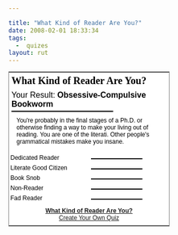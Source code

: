 ```yaml
---

title: "What Kind of Reader Are You?"
date: 2008-02-01 18:33:34
tags:
  -  quizes
layout: rut
---
```


<table style="width: 320px; border: 1px solid gray; font: normal 12px arial, verdana, sans-serif; background-color: white;">
<tr><td colspan="2" style="background: white; color: black; padding: 5px;"><b style="font: bold 20px 'Times New Roman', serif; display: block; margin-bottom: 8px;">What Kind of Reader Are You?</b> <div style="font-size: 16px; margin-bottom: 4px;">Your Result: <b>Obsessive-Compulsive Bookworm</b></div><div style="width: 200px; background: white; border: 1px solid black;"><div style="width: 89%; background: red; font-size: 8px; line-height: 8px;"> </div></div><p style="margin: 10px; border: none; background: white; color: black;">You're probably in the final stages of a Ph.D. or otherwise finding a way to make your living out of reading. You are one of the literati. Other people's grammatical mistakes make you insane.</p></td></tr><tr><td style="color: black; background: white; padding: 3px;">Dedicated Reader</td><td style="background: white; padding: 3px;"><div style="width: 100px; background: white; border: 1px solid black; margin-top: 4px;"><div style="width: 89%; background: red; font-size: 8px; line-height: 8px;"> </div></div></td></tr><tr><td style="color: black; background: white; padding: 3px;">Literate Good Citizen</td><td style="background: white; padding: 3px;"><div style="width: 100px; background: white; border: 1px solid black; margin-top: 4px;"><div style="width: 75%; background: red; font-size: 8px; line-height: 8px;"> </div></div></td></tr><tr><td style="color: black; background: white; padding: 3px;">Book Snob</td><td style="background: white; padding: 3px;"><div style="width: 100px; background: white; border: 1px solid black; margin-top: 4px;"><div style="width: 65%; background: red; font-size: 8px; line-height: 8px;"> </div></div></td></tr><tr><td style="color: black; background: white; padding: 3px;">Non-Reader</td><td style="background: white; padding: 3px;"><div style="width: 100px; background: white; border: 1px solid black; margin-top: 4px;"><div style="width: 0%; background: red; font-size: 8px; line-height: 8px;"> </div></div></td></tr><tr><td style="color: black; background: white; padding: 3px;">Fad Reader</td><td style="background: white; padding: 3px;"><div style="width: 100px; background: white; border: 1px solid black; margin-top: 4px;"><div style="width: 0%; background: red; font-size: 8px; line-height: 8px;"> </div></div></td></tr><tr><td colspan="2" style="text-align: center; padding: 8px;"><a href="http://www.gotoquiz.com/what_kind_of_reader_are_you"><b>What Kind of Reader Are You?</b></a><br><a href="http://www.gotoquiz.com/">Create Your Own Quiz</a></td></tr></table>

